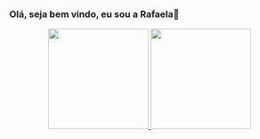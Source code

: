 ### Olá, seja bem vindo, eu sou a Rafaela👋
<div align="center">
  <a href="https://github.com/RafaelaTerra">
  <img height="180em" src="https://github-readme-stats.vercel.app/api?username=RafaelaTerra&show_icons=true&theme=dracula&include_all_commits=true&count_private=true"/>
  <img height="180em" src="https://github-readme-stats.vercel.app/api/top-langs/?username=RafaelaTerra&layout=compact&langs_count=7&theme=dracula"/>
</div>
